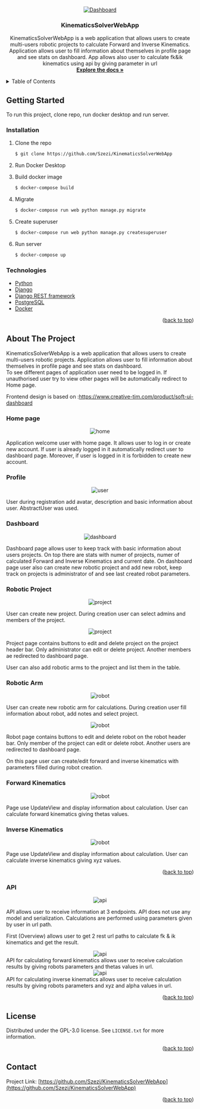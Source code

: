 <!-- PROJECT LOGO -->
<br />
<div align="center">
  <a href="https://github.com/Szezi/KinematicsSolverWebApp">
    <img src="static\screen\dashboard.png" alt="Dashboard">
  </a>
<h3 align="center">KinematicsSolverWebApp</h3>
  <p align="center">
KinematicsSolverWebApp is a web application that allows users to create multi-users robotic projects to calculate Forward and Inverse Kinematics. 
Application allows user to fill information about themselves in profile page and see stats on dashboard. App allows also user to calculate fk&ik kinematics using api by giving parameter in url<br />
    <a href="https://github.com/Szezi/KinematicsSolverWebApp"><strong>Explore the docs »</strong></a>
  </p>
</div>



<!-- TABLE OF CONTENTS -->
<details>
  <summary>Table of Contents</summary>
  <ol>
    <li>
      <a href="#getting-started">Getting Started</a>
      <ul>
        <li><a href="#installation">Installation</a></li>
      </ul>
      <ul>
        <li><a href="#technologies">Technologies</a></li>
      </ul>
    </li>
    <li><a href="#about-yhe-project">About the project</a></li> 
    <li><a href="#license">License</a></li>
    <li><a href="#contact">Contact</a></li>
  </ol>
</details>



<!-- GETTING STARTED -->
## Getting Started

To run this project, clone repo, run docker desktop and run server.

### Installation

1. Clone the repo
   ```sh
   $ git clone https://github.com/Szezi/KinematicsSolverWebApp
   ```
2. Run Docker Desktop
   
3. Build docker image
    ```sh
   $ docker-compose build
   ```
4. Migrate
    ```sh
   $ docker-compose run web python manage.py migrate
   ```
5. Create superuser
    ```sh
   $ docker-compose run web python manage.py createsuperuser
   ```
6. Run server
    ```sh
   $ docker-compose up 
   ```


### Technologies

* [Python](https://www.python.org/downloads/release/python-390/)
* [Django](https://www.djangoproject.com)
* [Django REST framework](https://www.django-rest-framework.org)
* [PostgreSQL](https://www.postgresql.org)
* [Docker](https://www.docker.com)

<p align="right">(<a href="#top">back to top</a>)</p>



<!-- ABOUT THE PROJECT -->
## About The Project
KinematicsSolverWebApp is a web application that allows users to create multi-users robotic projects. Application allows user to fill information about themselves in profile page and see stats on dashboard. <br />
To see different pages of application user need to be logged in. If unauthorised user try to view other pages will be automatically redirect to Home page.

Frontend design is based on :https://www.creative-tim.com/product/soft-ui-dashboard

### Home page

<div align="center">
<img src="static\screen\home.png" alt="home">
</div>

Application welcome user with home page. It allows user to log in or create new account.
If user is already logged in it automatically redirect user to dashboard page. Moreover, if user is logged in it is forbidden to create new account.


### Profile

<div align="center">
<img src="static\screen\user.png" alt="user">
</div>

User during registration add avatar, description and basic information about user. AbstractUser was used.

### Dashboard

<div align="center">
<img src="static\screen\dashboard.png" alt="dashboard">
</div>

Dashboard page allows user to keep track with basic information about users projects. 
On top there are stats with numer of projects, numer of calculated Forward and Inverse Kinematics and current date.
On dashboard page user also can create new robotic project and add new robot, keep track on projects is administrator of and see last created robot parameters.

### Robotic Project
<div align="center">
<img src="static\screen\project_create.png" alt="project">
</div>

User can create new project. During creation user can select admins and members of the project.

<div align="center">
<img src="static\screen\project.png" alt="project">
</div>

Project page contains buttons to edit and delete project on the project header bar.
Only administrator can edit or delete project. Another members ae redirected to dashboard page.

User can also add robotic arms to the project and list them in the table.

### Robotic Arm
<div align="center">
<img src="static\screen\robot_create.png" alt="robot">
</div>

User can create new robotic arm for calculations. During creation user fill information about robot, add notes and select project.

<div align="center">
<img src="static\screen\robot.png" alt="robot">
</div>

Robot page contains buttons to edit and delete robot on the robot header bar.
Only member of the project can edit or delete robot. Another users are redirected to dashboard page.

On this page user can create/edit forward and inverse kinematics with parameters filled during robot creation.

### Forward Kinematics
<div align="center">
<img src="static\screen\fk_info.png" alt="robot">
</div>

Page use UpdateView and display information about calculation. User can calculate forward kinematics giving thetas values.

### Inverse Kinematics

<div align="center">
<img src="static\screen\ik_info.png" alt="robot">
</div>

Page use UpdateView and display information about calculation. User can calculate inverse kinematics giving xyz values.

<p align="right">(<a href="#top">back to top</a>)</p>

### API

<div align="center">
<img src="static\screen\api_overview.png" alt="api">
</div>

API allows user to receive information at 3 endpoints.
API does not use any model and serialization. Calculations are performed using parameters given by user in url path.

First (Overview) allows user to get 2 rest url paths to calculate fk & ik kinematics and get the result.

<div align="center">
<img src="static\screen\api_fk.png" alt="api">
</div>
API for calculating forward kinematics allows user to receive calculation results by giving robots parameters and thetas values in url.

<div align="center">
<img src="static\screen\api_ik.png" alt="api">
</div>
API for calculating inverse kinematics allows user to receive calculation results by giving robots parameters and xyz and alpha values in url.
<p align="right">(<a href="#top">back to top</a>)</p>

<!-- LICENSE -->
## License

Distributed under the GPL-3.0 license. See `LICENSE.txt` for more information.

<p align="right">(<a href="#top">back to top</a>)</p>



<!-- CONTACT -->
## Contact

Project Link: [https://github.com/Szezi/KinematicsSolverWebApp](https://github.com/Szezi/KinematicsSolverWebApp)

<p align="right">(<a href="#top">back to top</a>)</p>